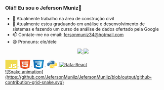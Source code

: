 ### Olá!! Eu sou o Jeferson Muniz👋

- 🔭 Atualmente trabalho na área de construção civil
- 🌱 Atualmente estou graduando em análise e desenvolvimento de sistemas e fazendo um curso de análise de dados ofertado pela Google
- 📫 Contate-me no email: fersonmuniz34@hotmail.com
- 😄 Pronouns: ele/dele

<div align="center">
  <a href="https://github.com/JefersonMuniiz">
  <img height="180em" src="https://github-readme-stats.vercel.app/api?username=JefersonMuniiz&show_icons=true&theme=cobalt2&include_all_commits=true&count_private=true"/>
  <img height="180em" src="https://github-readme-stats.vercel.app/api/top-langs/?username=JefersonMuniiz&layout=compact&langs_count=7&theme=cobalt2"/>
</div>
    

<div style="display: inline_block"><br>
  <img align="center" alt="Rafa-Js" height="30" width="40" src="https://raw.githubusercontent.com/devicons/devicon/master/icons/javascript/javascript-plain.svg">
  <img align="center" alt="Rafa-HTML" height="30" width="40" src="https://raw.githubusercontent.com/devicons/devicon/master/icons/html5/html5-original.svg">
  <img align="center" alt="Rafa-CSS" height="30" width="40" src="https://raw.githubusercontent.com/devicons/devicon/master/icons/css3/css3-original.svg">
  <img align="center" alt="Rafa-Python" height="30" width="40" src="https://raw.githubusercontent.com/devicons/devicon/master/icons/python/python-original.svg">
  <img align="center" alt="Rafa-React" height="30" width="40" src="https://cdn.jsdelivr.net/gh/devicons/devicon/icons/mysql/mysql-original-wordmark.svg" >
</div>
  
<div> 
  ![Snake animation](https://github.com/JefersonMuniiz/JefersonMuniiz/blob/output/github-contribution-grid-snake.svg)
</div>

